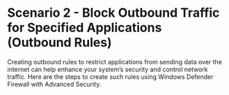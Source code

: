 # Scenario 2 - Block Outbound Traffic for Specified Applications (Outbound Rules)

Creating outbound rules to restrict applications from sending data over the internet can help enhance your system’s security and control network traffic. Here are the steps to create such rules using Windows Defender Firewall with Advanced Security.
